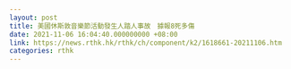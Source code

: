 ```yaml
---
layout: post
title: 美國休斯敦音樂節活動發生人踏人事故　據報8死多傷
date: 2021-11-06 16:04:40.000000000 +08:00
link: https://news.rthk.hk/rthk/ch/component/k2/1618661-20211106.htm
categories: rthk
---
```



